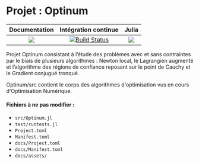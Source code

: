 # Projet : Optinum

| **Documentation** | **Intégration continue** | **Julia** |
|:-----------------:|:------------------------:|:----------:|
| [![](https://img.shields.io/badge/docs-dev-blue.svg)](https://mathn7.github.io/Optinum/dev/index) |[![Build Status](https://travis-ci.com/mathn7/Optinum.svg?branch=master)](https://travis-ci.com/mathn7/Optinum)| [![](https://img.shields.io/github/v/release/JuliaLang/julia.svg)](https://docs.julialang.org) |


<p>Projet Optinum consistant à l’étude des problèmes avec et sans contraintes par
le biais de plusieurs algorithmes : Newton local, le Lagrangien augmenté et
l’algorithme des régions de confiance reposant sur le point de Cauchy et le
Gradient conjugué tronqué.<p>

Optinum/src contient le corps des algorithmes d'optimisation vus en cours d'Optimisation Numérique.
#### Fichiers à ne pas modifier : 
   * `src/Optinum.jl`
   * `test/runtests.jl`
   * `Project.toml`
   * `Manifest.toml`
   * `docs/Project.toml`
   * `docs/Manifest.toml`
   * `docs/assets/`
